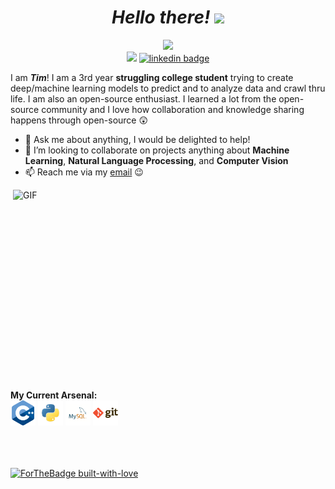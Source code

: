 <h1 align='center'><i> Hello there! <img src="https://media.giphy.com/media/hvRJCLFzcasrR4ia7z/giphy.gif" width="25px"></i></h1>
<p align='center'>
  <img src='https://komarev.com/ghpvc/?username=tkmanabat&style=flat-square&label=SNIPERS+x+LURKERS+Counter&color=grey'/>
  <br>
  <img src="https://img.shields.io/badge/-tkmanabat@gmail.com-c14438?style=flat-square&logo=Gmail&logoColor=white&link=mailto:tkmanabat@gmail.com">
  <a href="https://www.linkedin.com/in/tkmanabat/"><img src="https://img.shields.io/badge/LinkedIn-blue?style=flat-square&logo=Linkedin&logoColor=white" alt="linkedin badge" style="width:42px;height:42px;"></a>
  
  

I am ***Tim***! I am a 3rd year **struggling college student** trying to create deep/machine learning models to predict and to analyze data and crawl thru life. I am also an open-source enthusiast. I learned a lot from the open-source community and I love how collaboration and knowledge sharing happens through open-source 😲
  
- 💬 Ask me about anything, I would be delighted to help!
- 👯 I’m looking to collaborate on projects anything about **Machine Learning**, **Natural Language Processing**, and **Computer Vision**
- 📫 Reach me via my [email](mailto:tkmanabat@gmail.com) 😉

<img align="right" alt="GIF" src="https://github.com/abhisheknaiidu/abhisheknaiidu/blob/master/code.gif?raw=true" width="500" height="320" />

**My Current Arsenal:**
<br>
<code><img height="40" src="https://raw.githubusercontent.com/github/explore/80688e429a7d4ef2fca1e82350fe8e3517d3494d/topics/cpp/cpp.png"></code>
<code><img height="40" src="https://raw.githubusercontent.com/github/explore/80688e429a7d4ef2fca1e82350fe8e3517d3494d/topics/python/python.png"></code>
<code><img height="40" src="https://raw.githubusercontent.com/github/explore/80688e429a7d4ef2fca1e82350fe8e3517d3494d/topics/mysql/mysql.png"></code>
<code><img height="40" src="https://raw.githubusercontent.com/github/explore/80688e429a7d4ef2fca1e82350fe8e3517d3494d/topics/git/git.png"></code>

<br><br><br>
[![ForTheBadge built-with-love](http://ForTheBadge.com/images/badges/built-with-love.svg)](https://GitHub.com/Naereen/)
 
<!--
**tkmanabat/tkmanabat** is a ✨ _special_ ✨ repository because its `README.md` (this file) appears on your GitHub profile.

Here are some ideas to get you started:

- 🔭 I’m currently working on ...
- 🌱 I’m currently learning ...
- 👯 I’m looking to collaborate on ...
- 🤔 I’m looking for help with ...
- 💬 Ask me about ...
- 📫 How to reach me: ...
- 😄 Pronouns: ...
- ⚡ Fun fact: ...

<code><img height="40" src="https://raw.githubusercontent.com/github/explore/80688e429a7d4ef2fca1e82350fe8e3517d3494d/topics/cpp/cpp.png"></code>
<code><img height="40" src="https://raw.githubusercontent.com/github/explore/80688e429a7d4ef2fca1e82350fe8e3517d3494d/topics/python/python.png"></code>
<code><img height="40" src="https://raw.githubusercontent.com/github/explore/80688e429a7d4ef2fca1e82350fe8e3517d3494d/topics/mysql/mysql.png"></code>
<code><img height="40" src="https://raw.githubusercontent.com/github/explore/80688e429a7d4ef2fca1e82350fe8e3517d3494d/topics/git/git.png"></code>
-->

